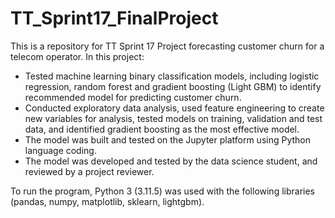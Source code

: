 # TT_Sprint17_FinalProject
This is a repository for TT Sprint 17 Project forecasting customer churn for a telecom operator. In this project:

- Tested machine learning binary classification models, including logistic regression, random forest and gradient boosting (Light GBM) to identify recommended model for predicting customer churn. 
- Conducted exploratory data analysis, used feature engineering to create new variables for analysis, tested models on training, validation and test data, and identified gradient boosting as the most effective model.
- The model was built and tested on the Jupyter platform using Python language coding.
- The model was developed and tested by the data science student, and reviewed by a project reviewer.

To run the program, Python 3 (3.11.5) was used with the following libraries (pandas, numpy, matplotlib, sklearn, lightgbm).

